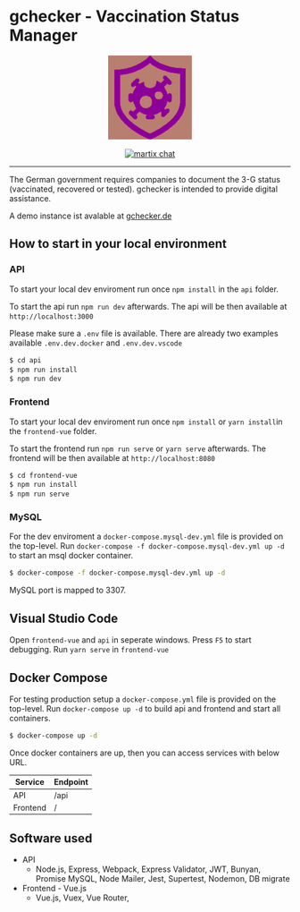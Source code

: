 # gchecker - Vaccination Status Manager

<p align="center">
  <img src="frontend-vue/src/assets/gchecker-logo.svg" height=150px alt="gchecker" style="filter: invert(10%) sepia(98%) saturate(7351%) hue-rotate(294deg) brightness(71%) contrast(106%);" />
</p>
<p align="center">
  <a href="https://matrix.to/#/#gchecker:matrix.org" target="_blank">
    <img src="https://img.shields.io/matrix/gchecker:matrix.org" alt="martix chat" />
  </a>
</p>

-------------------




The German government requires companies to document the 3-G status (vaccinated,
recovered or tested). gchecker is intended to provide digital assistance.

A demo instance ist avalable at [gchecker.de](https://gchecker.de)

## How to start in your local environment

### API

To start your local dev enviroment run once `npm install` in the `api` folder.

To start the api run `npm run dev` afterwards. The api will be then available at `http://localhost:3000`

Please make sure a `.env` file is available. There are already two examples available `.env.dev.docker` and `.env.dev.vscode`

```sh
$ cd api
$ npm run install
$ npm run dev
```
### Frontend


To start your local dev enviroment run once `npm install` or  `yarn install`in the `frontend-vue` folder.

To start the frontend run `npm run serve` or `yarn serve` afterwards. The frontend will be then available at `http://localhost:8080`

```sh
$ cd frontend-vue
$ npm run install
$ npm run serve
```

### MySQL

For the dev enviroment a `docker-compose.mysql-dev.yml` file is provided on the top-level. Run `docker-compose -f docker-compose.mysql-dev.yml up -d` to start an msql docker container.

```sh
$ docker-compose -f docker-compose.mysql-dev.yml up -d
```

MySQL port is mapped to 3307.


## Visual Studio Code

Open `frontend-vue` and `api` in seperate windows. Press `F5` to start debugging. Run `yarn serve` in `frontend-vue`
## Docker Compose

For testing production setup a `docker-compose.yml` file is provided on the top-level. Run `docker-compose up -d` to build api and frontend and start all containers.

```sh
$ docker-compose up -d
```

Once docker containers are up, then you can access services with below URL.

| Service  | Endpoint |
| -------- | -------- |
| API      | /api     |
| Frontend | /        |



## Software used

- API
  - Node.js, Express, Webpack, Express Validator, JWT, Bunyan, Promise MySQL,
	Node Mailer, Jest, Supertest, Nodemon, DB
    migrate
- Frontend - Vue.js
  - Vue.js, Vuex, Vue Router,


